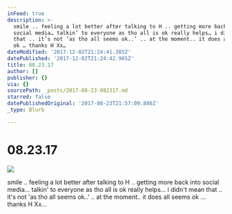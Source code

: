 ```yaml
---
inFeed: true
description: >-
  smile .. feeling a lot better after talking to H .. getting more back into
  social media… talkin’ to everyone as tho all is ok really helps… i didn’t mean
  that .. it’s not ‘as tho all seems ok..’ .. at the moment.. it does all seems
  ok … thanks H Xx…
dateModified: '2017-12-02T21:24:41.385Z'
datePublished: '2017-12-02T21:24:42.965Z'
title: 08.23.17
author: []
publisher: {}
via: {}
sourcePath: _posts/2017-08-23-082317.md
starred: false
datePublishedOriginal: '2017-08-23T21:57:09.886Z'
_type: Blurb

---
```

# 08.23.17
![](https://the-grid-user-content.s3-us-west-2.amazonaws.com/d65d86e9-c213-4597-8599-03a52256792f.jpg)

smile .. feeling a lot better after talking to H .. getting more back into social media... talkin' to everyone as tho all is ok really helps... i didn't mean that .. it's not 'as tho all seems ok..' .. at the moment.. it does all seems ok ... thanks H Xx...